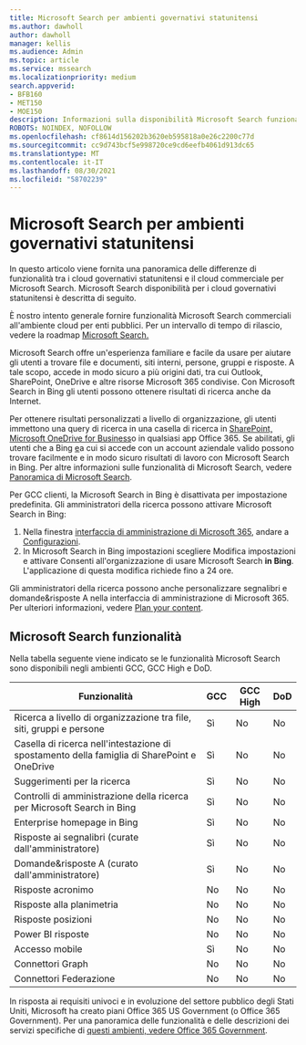 ```yaml
---
title: Microsoft Search per ambienti governativi statunitensi
ms.author: dawholl
author: dawholl
manager: kellis
ms.audience: Admin
ms.topic: article
ms.service: mssearch
ms.localizationpriority: medium
search.appverid:
- BFB160
- MET150
- MOE150
description: Informazioni sulla disponibilità Microsoft Search funzionalità per i clienti cloud del governo statunitense
ROBOTS: NOINDEX, NOFOLLOW
ms.openlocfilehash: cf8614d156202b3620eb595818a0e26c2200c77d
ms.sourcegitcommit: cc9d743bcf5e998720ce9cd6eefb4061d913dc65
ms.translationtype: MT
ms.contentlocale: it-IT
ms.lasthandoff: 08/30/2021
ms.locfileid: "58702239"
---
```

# <a name="microsoft-search-for-us-government-environments"></a>Microsoft Search per ambienti governativi statunitensi

In questo articolo viene fornita una panoramica delle differenze di funzionalità tra i cloud governativi statunitensi e il cloud commerciale per Microsoft Search. Microsoft Search disponibilità per i cloud governativi statunitensi è descritta di seguito.

È nostro intento generale fornire funzionalità Microsoft Search commerciali all'ambiente cloud per enti pubblici. Per un intervallo di tempo di rilascio, vedere la roadmap [Microsoft Search.](https://www.microsoft.com/microsoft-365/roadmap?filters=Microsoft%20Search)

Microsoft Search offre un'esperienza familiare e facile da usare per aiutare gli utenti a trovare file e documenti, siti interni, persone, gruppi e risposte. A tale scopo, accede in modo sicuro a più origini dati, tra cui Outlook, SharePoint, OneDrive e altre risorse Microsoft 365 condivise. Con Microsoft Search in Bing gli utenti possono ottenere risultati di ricerca anche da Internet.

Per ottenere risultati personalizzati a livello di organizzazione, gli utenti immettono una query di ricerca in una casella di ricerca in [SharePoint,](http://sharepoint.com/) [Microsoft OneDrive for Business](https://onedrive.live.com/about/business/)o in qualsiasi app Office 365. Se abilitati, gli utenti che a Bing [e](https://bing.com)a cui si accede con un account aziendale valido possono trovare facilmente e in modo sicuro risultati di lavoro con Microsoft Search in Bing. Per altre informazioni sulle funzionalità di Microsoft Search, vedere [Panoramica di Microsoft Search](/microsoftsearch/overview-microsoft-search).

Per GCC clienti, la Microsoft Search in Bing è disattivata per impostazione predefinita. Gli amministratori della ricerca possono attivare Microsoft Search in Bing:

1. Nella finestra [interfaccia di amministrazione di Microsoft 365](https://admin.microsoft.com/), andare a [Configurazioni](https://admin.microsoft.com/Adminportal/Home#/MicrosoftSearch/configurations).
1. In Microsoft Search in Bing impostazioni scegliere Modifica  impostazioni e attivare Consenti all'organizzazione di usare Microsoft Search **in Bing**.
L'applicazione di questa modifica richiede fino a 24 ore.

Gli amministratori della ricerca possono anche personalizzare segnalibri e domande&risposte A nella interfaccia di amministrazione di Microsoft 365. Per ulteriori informazioni, vedere [Plan your content](/microsoftsearch/plan-your-content).

## <a name="microsoft-search-features"></a>Microsoft Search funzionalità

Nella tabella seguente viene indicato se le funzionalità Microsoft Search sono disponibili negli ambienti GCC, GCC High e DoD. 

| Funzionalità | GCC | GCC High | DoD  |
| --------- | --------- | --------- | ---------- |
| Ricerca a livello di organizzazione tra file, siti, gruppi e persone | Sì | No | No  |
| Casella di ricerca nell'intestazione di spostamento della famiglia di SharePoint e OneDrive   | Sì | No | No  |
| Suggerimenti per la ricerca | Sì | No | No  |
| Controlli di amministrazione della ricerca per Microsoft Search in Bing | Sì | No | No  |
| Enterprise homepage in Bing | Sì | No | No  |
| Risposte ai segnalibri (curate dall'amministratore) | Sì | No | No  |
| Domande&risposte A (curato dall'amministratore) | Sì | No | No  |
| Risposte acronimo | No | No | No  |
| Risposte alla planimetria | No | No | No  |
| Risposte posizioni | No | No | No  |
| Power BI risposte | No | No | No  |
| Accesso mobile | Sì | No | No  |
| Connettori Graph | No | No | No  |
| Connettori Federazione | No | No | No  |

In risposta ai requisiti univoci e in evoluzione del settore pubblico degli Stati Uniti, Microsoft ha creato piani Office 365 US Government (o Office 365 Government). Per una panoramica delle funzionalità e delle descrizioni dei servizi specifiche di [questi ambienti, vedere Office 365 Government](/office365/servicedescriptions/office-365-platform-service-description/office-365-us-government/office-365-us-government).
